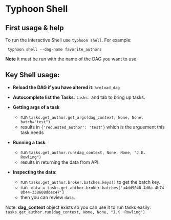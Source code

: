 # Typhoon Shell

## First usage & help

To run the interactive Shell use `typhoon shell`. For example:

` typhoon shell --dag-name favorite_authors`

**Note** it must be run with the name of the DAG you want to use.

## Key Shell usage:

- **Reload the DAG if you have altered it**:   ```%reload_dag```

- **Autocomplete list the Tasks**:   ```tasks.``` and tab to bring up tasks.

- **Getting args of a task**
  
    - run ```tasks.get_author.get_args(dag_context, None, None, batch="test")```
    - results in ```{'requested_author': 'test'}``` which is the arguement this task needs
  
- **Running a task**:   
  
    - run ```tasks.get_author.run(dag_context, None, None, "J.K. Rowling")```
    - results in returning the data from API.
  
- **Inspecting the data**:   
  
    - run ```tasks.get_author.broker.batches.keys()``` to get the batch key.
    - run ``` data = tasks.get_author.broker.batches['a4dd9048-4d0a-4b74-8b44-338608ddec47']```
    - then you can review ```data```.
  
Note: **dag_context** object exists so you can use it to run tasks easily:
  ```tasks.get_author.run(dag_context, None, None, "J.K. Rowling")```
  

  

  

